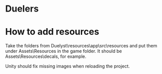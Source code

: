 # Duelers

# How to add resources

Take the folders from Duelyst\resources\app\src\resources and put them under Assets\Resources in the game folder. It should be Assets\Resources\decals, for example.

Unity should fix missing images when reloading the project.
